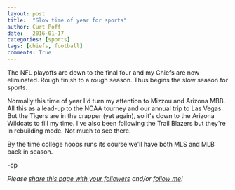 ```yaml
---
layout: post
title:  "Slow time of year for sports"
author: Curt Poff
date:   2016-01-17
categories: [sports]
tags: [chiefs, football]
comments: True
---
```


The NFL playoffs are down to the final four and my Chiefs are now eliminated. Rough finish to a rough season. Thus begins the slow season for sports.

<!--more-->

Normally this time of year I'd turn my attention to Mizzou and Arizona MBB. All this as a lead-up to the NCAA tourney and our annual trip to Las Vegas. But the Tigers are in the crapper (yet again), so it's down to the Arizona Wildcats to fill my time. I've also been following the Trail Blazers but they're in rebuilding mode. Not much to see there.

By the time college hoops runs its course we'll have both MLS and MLB back in season. 

-cp

*Please
<a href="https://twitter.com/intent/tweet?url={{ site.production_url }}{{ page.url }}&text={{ page.title }}&via=cpoff" 
   target="_blank">
  share this page with your followers</a> 
and/or 
<a href="https://twitter.com/cpoff">
  follow me</a>!*
